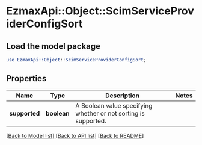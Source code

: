 # EzmaxApi::Object::ScimServiceProviderConfigSort

## Load the model package
```perl
use EzmaxApi::Object::ScimServiceProviderConfigSort;
```

## Properties
Name | Type | Description | Notes
------------ | ------------- | ------------- | -------------
**supported** | **boolean** | A Boolean value specifying whether or not sorting is supported. | 

[[Back to Model list]](../README.md#documentation-for-models) [[Back to API list]](../README.md#documentation-for-api-endpoints) [[Back to README]](../README.md)


